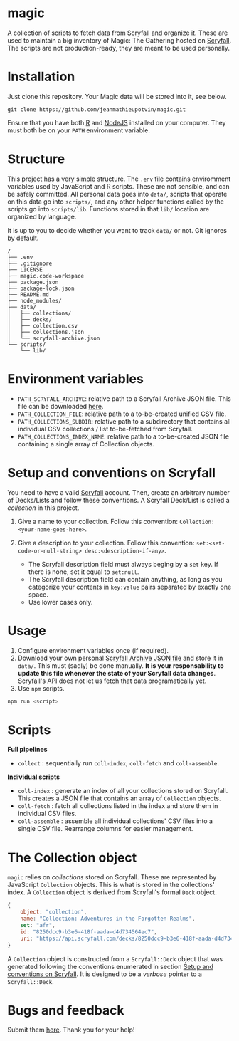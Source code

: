 # magic

A collection of scripts to fetch data from Scryfall and organize it. These are used to maintain a big inventory of Magic: The Gathering hosted on [Scryfall](https://scryfall.com/). The scripts are not production-ready, they are meant to be used personally.

# Installation

Just clone this repository. Your Magic data will be stored into it, see below.

```git
git clone https://github.com/jeanmathieupotvin/magic.git
```

Ensure that you have both [R](https://www.r-project.org/) and [NodeJS](https://nodejs.dev/) installed on your computer. They must both be on your `PATH` environment variable.

# Structure

This project has a very simple structure. The `.env` file contains enviromment variables used by JavaScript and R scripts. These are not sensible, and can be safely committed. All personal data goes into `data/`, scripts that operate on this data go into `scripts/`, and any other helper functions called by the scripts go into `scripts/lib`. Functions stored in that `lib/` location are organized by language.

It is up to you to decide whether you want to track `data/` or not. Git ignores by default.

```
/
├── .env
├── .gitignore
├── LICENSE
├── magic.code-workspace
├── package.json
├── package-lock.json
├── README.md
├── node_modules/
├── data/
│   ├── collections/
│   ├── decks/
│   ├── collection.csv
│   ├── collections.json
│   └── scryfall-archive.json
└── scripts/
    └── lib/
```

# Environment variables

- `PATH_SCRYFALL_ARCHIVE`: relative path to a Scryfall Archive JSON file. This file can be downloaded [here](https://scryfall.com/settings/archive).
- `PATH_COLLECTION_FILE`: relative path to a to-be-created unified CSV file.
- `PATH_COLLECTIONS_SUBDIR`: relative path to a subdirectory that contains all individual CSV collections / list to-be-fetched from Scryfall.
- `PATH_COLLECTIONS_INDEX_NAME`: relative path to a to-be-created JSON file containing a single array of Collection objects.

# Setup and conventions on Scryfall

You need to have a valid [Scryfall](https://scryfall.com/) account. Then, create an arbitrary number of Decks/Lists and follow these conventions. A Scryfall Deck/List is called a *collection* in this project.

1. Give a name to your collection. Follow this convention: `Collection: <your-name-goes-here>`.
2. Give a description to your collection. Follow this convention: `set:<set-code-or-null-string> desc:<description-if-any>`.
    
    - The Scryfall description field must always beging by a `set` key. If there is none, set it equal to `set:null`.
    - The Scryfall description field can contain anything, as long as you categorize your contents in `key:value` pairs separated by exactly one space.
    - Use lower cases only.

# Usage

1. Configure environment variables once (if required).
2. Download your own personal [Scryfall Archive JSON file](https://scryfall.com/settings/archive) and store it in `data/`. This must (sadly) be done manually. **It is your responsability to update this file whenever the state of your Scryfall data changes**. Scryfall's API does not let us fetch that data programatically yet.
3. Use  `npm` scripts.

```bash
npm run <script>
```

# Scripts

**Full pipelines**
- `collect` : sequentially run `coll-index`, `coll-fetch` and `coll-assemble`.

**Individual scripts**
- `coll-index` : generate an index of all your collections stored on Scryfall. This creates a JSON file that contains an array of `Collection` objects.
- `coll-fetch` : fetch all collections listed in the index and store them in individual CSV files.
- `coll-assemble` : assemble all individual collections' CSV files into a single CSV file. Rearrange columns for easier management.

# The Collection object

`magic` relies on *collections* stored on Scryfall. These are represented by JavaScript `Collection` objects. This is what is stored in the collections' index. A `Collection` object is derived from Scryfall's formal `Deck` object.

```js
{
    object: "collection",
    name: "Collection: Adventures in the Forgotten Realms",
    set: "afr",
    id: "8250dcc9-b3e6-418f-aada-d4d734564ec7",
    uri: "https://api.scryfall.com/decks/8250dcc9-b3e6-418f-aada-d4d734564ec7"
}
```

A `Collection` object is constructed from a `Scryfall::Deck` object that was generated following the conventions enumerated in section [Setup and conventions on Scryfall](#setup-and-conventions-on-scryfall). It is designed to be a *verbose* pointer to a `Scryfall::Deck`.

# Bugs and feedback

Submit them [here](https://github.com/jeanmathieupotvin/magic/issues/new). Thank you for your help!
